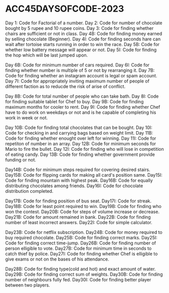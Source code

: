# ACC45DAYSOFCODE-2023

Day 1: Code for Factorial of a number.
Day 2: Code for number of chocolate bought by 5 rupee and 10 rupee coins.
Day 3: Code for finding whether chairs are sufficient or not in class.
Day 4B: Code for finding money earned by selling chocolate (Beginner).
Day 4I: Code for finding seconds hare can wait after tortoise starts running in order to win the race. 
Day 5B: Code for whether low battery message will appear or not.
Day 5I: Code for finding the hop which will be last jumped upon.

Day 6B: Code for minimum number of cars required. 
Day 6I: Code for finding whether number is multiple of 5 or not by rearranging it.
Day 7B: Code for finding whether an instagram account is legal or spam account.
Day 7I: Code for appropriately inviting maximum number of people of different faction as to reducde the risk of arise of conflict.

Day 8B: Code for total number of people who can take bath.
Day 8I: Code for finding suitable tablet for Chef to buy.
Day 9B: Code for finding maximum months for cooler to rent.
Day 9I: Code for finding whether Chef have to do work on weekdays or not and is he capable of completing his work in week or not.

Day 10B: Code for finding total chocolates that can be bought.
Day 10I: Code for checking in and carrying bags based on weight limit.
Day 11B: Code for finding whether enought over left for winning.
Day 11I: Code for repetiton of number in an array.
Day 12B: Code for minimum seconds for Mario to fire the bullet.
Day 12I: Code for finding who will lose in competition of eating candy.
Day 13B: Code for finding whether government provide funding or not.

Day14B: Code for minimum steps required for covering desired stairs.
Day15B: Code for flipping cards for making all card's position same.
Day15I: Code for finding mountain with highest peak.
Day16B: Code for equally distributing chocolates among friends.
Day16I: Code for chocolate distribution completed.

Day17B: Code for finding position of bus seat.
Day17I: Code for streak.
Day18B: Code for least point required to win.
Day19B: Code for finding who won the contest.
Day20B: Code for steps of volume increase or decrease.
Day21B: Code for amount remained in bank.
Day22B: Code for finding number of least incorrect answers.
Day22I: Code for simple calculator.

Day23B: Code for netflix subscription.
Day24B: Code for money required to buy required chocolate.
Day25B: Code for finding correct marks.
Day25I: Code for finding correct time-jump.
Day26B: Code for finding number of person elligible to vote.
Day27B: Code for minimum time in seconds to catch thief by police.
Day27I: Code for finding whether Chef is elligible to give exams or not on the bases of his attendance.

Day28B: Code for finding type(cold and hot) and exact amount of water.
Day29B: Code for finding correct sum of weights.
Day30B: Code for finding number of neighbours fully fed.
Day30I: Code for finding better player between two players.